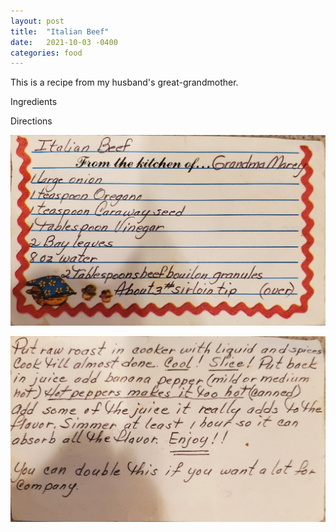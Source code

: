 ```yaml
---
layout: post
title:  "Italian Beef"
date:   2021-10-03 -0400
categories: food
---
```


This is a recipe from my husband's great-grandmother.

Ingredients

Directions


![](/assets/images/italian_beef_recipe_1.jpg)

![](/assets/images/italian_beef_recipe_2.jpg)
